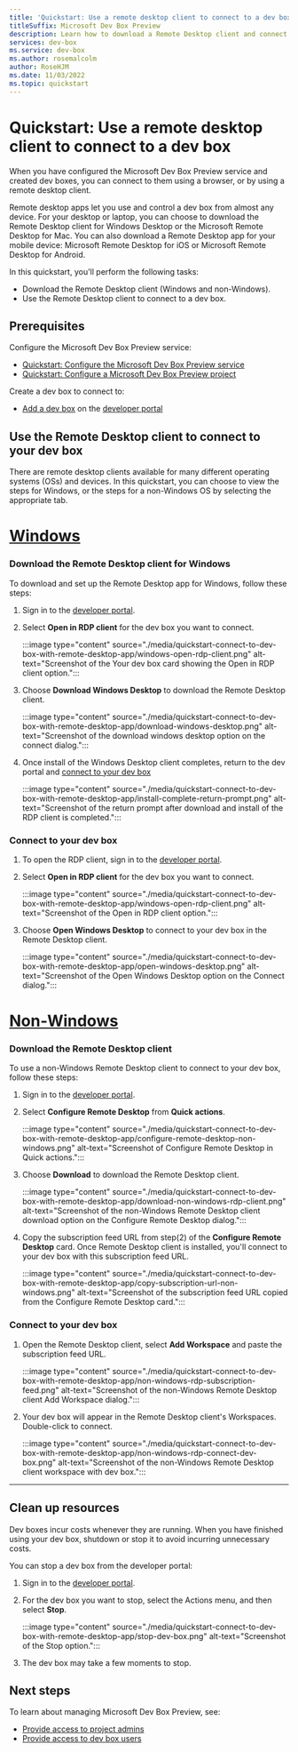 ```yaml
---
title: 'Quickstart: Use a remote desktop client to connect to a dev box'
titleSuffix: Microsoft Dev Box Preview
description: Learn how to download a Remote Desktop client and connect to your dev box. 
services: dev-box
ms.service: dev-box
ms.author: rosemalcolm
author: RoseHJM
ms.date: 11/03/2022
ms.topic: quickstart
---
```


# Quickstart: Use a remote desktop client to connect to a dev box
When you have configured the Microsoft Dev Box Preview service and created dev boxes, you can connect to them using a browser, or by using a remote desktop client.

Remote desktop apps let you use and control a dev box from almost any device. For your desktop or laptop, you can choose to download the Remote Desktop client for Windows Desktop or the Microsoft Remote Desktop for Mac. You can also download a Remote Desktop app for your mobile device: Microsoft Remote Desktop for iOS or Microsoft Remote Desktop for Android.

In this quickstart, you'll perform the following tasks:

* Download the Remote Desktop client (Windows and non-Windows).
* Use the Remote Desktop client to connect to a dev box.

## Prerequisites

Configure the Microsoft Dev Box Preview service: 
- [Quickstart: Configure the Microsoft Dev Box Preview service](./quickstart-configure-dev-box-service.md)
- [Quickstart: Configure a Microsoft Dev Box Preview project](./quickstart-configure-dev-box-project.md)

Create a dev box to connect to:
- [Add a dev box](./quickstart-create-dev-box.md#create-a-dev-box) on the [developer portal](https://aka.ms/devbox-portal) 

## Use the Remote Desktop client to connect to your dev box

There are remote desktop clients available for many different operating systems (OSs) and devices. In this quickstart, you can choose to view the steps for Windows, or the steps for a non-Windows OS by selecting the appropriate tab.
# [Windows](#tab/windows)
### Download the Remote Desktop client for Windows

To download and set up the Remote Desktop app for Windows, follow these steps:

1. Sign in to the [developer portal](https://aka.ms/devbox-portal).

1. Select **Open in RDP client** for the dev box you want to connect.
   
   :::image type="content" source="./media/quickstart-connect-to-dev-box-with-remote-desktop-app/windows-open-rdp-client.png" alt-text="Screenshot of the Your dev box card showing the Open in RDP client option.":::

1. Choose **Download Windows Desktop** to download the Remote Desktop client.
   
   :::image type="content" source="./media/quickstart-connect-to-dev-box-with-remote-desktop-app/download-windows-desktop.png" alt-text="Screenshot of the download windows desktop option on the connect dialog.":::

1. Once install of the Windows Desktop client completes, return to the dev portal and [connect to your dev box](#connect-to-your-dev-box)
   
   :::image type="content" source="./media/quickstart-connect-to-dev-box-with-remote-desktop-app/install-complete-return-prompt.png" alt-text="Screenshot of the return prompt after download and install of the RDP client is completed.":::

### Connect to your dev box

1. To open the RDP client, sign in to the [developer portal](https://aka.ms/devbox-portal).

1. Select **Open in RDP client** for the dev box you want to connect.
   
   :::image type="content" source="./media/quickstart-connect-to-dev-box-with-remote-desktop-app/windows-open-rdp-client.png" alt-text="Screenshot of the Open in RDP client option.":::

1. Choose **Open Windows Desktop** to connect to your dev box in the Remote Desktop client.
   
   :::image type="content" source="./media/quickstart-connect-to-dev-box-with-remote-desktop-app/open-windows-desktop.png" alt-text="Screenshot of the  Open Windows Desktop option on the Connect dialog.":::

# [Non-Windows](#tab/non-Windows)

### Download the Remote Desktop client 

To use a non-Windows Remote Desktop client to connect to your dev box, follow these steps:

1. Sign in to the [developer portal](https://aka.ms/devbox-portal).

1. Select **Configure Remote Desktop** from **Quick actions**.
   
   :::image type="content" source="./media/quickstart-connect-to-dev-box-with-remote-desktop-app/configure-remote-desktop-non-windows.png" alt-text="Screenshot of Configure Remote Desktop in Quick actions.":::

1. Choose **Download** to download the Remote Desktop client.
   
   :::image type="content" source="./media/quickstart-connect-to-dev-box-with-remote-desktop-app/download-non-windows-rdp-client.png" alt-text="Screenshot of the non-Windows Remote Desktop client download option on the Configure Remote Desktop dialog.":::

1. Copy the subscription feed URL from step(2) of the **Configure Remote Desktop** card. Once Remote Desktop client is installed, you'll connect to your dev box with this subscription feed URL.

   :::image type="content" source="./media/quickstart-connect-to-dev-box-with-remote-desktop-app/copy-subscription-url-non-windows.png" alt-text="Screenshot of the subscription feed URL copied from the Configure Remote Desktop card.":::

### Connect to your dev box

1. Open the Remote Desktop client, select **Add Workspace** and paste the subscription feed URL.
   
   :::image type="content" source="./media/quickstart-connect-to-dev-box-with-remote-desktop-app/non-windows-rdp-subscription-feed.png" alt-text="Screenshot of the non-Windows Remote Desktop client Add Workspace dialog.":::
   
1. Your dev box will appear in the Remote Desktop client's Workspaces. Double-click to connect.

   :::image type="content" source="./media/quickstart-connect-to-dev-box-with-remote-desktop-app/non-windows-rdp-connect-dev-box.png" alt-text="Screenshot of the non-Windows Remote Desktop client workspace with dev box.":::

---

## Clean up resources

Dev boxes incur costs whenever they are running. When you have finished using your dev box, shutdown or stop it to avoid incurring unnecessary costs.

You can stop a dev box from the developer portal:

1. Sign in to the [developer portal](https://aka.ms/devbox-portal).

1. For the dev box you want to stop, select the Actions menu, and then select **Stop**.
   
   :::image type="content" source="./media/quickstart-connect-to-dev-box-with-remote-desktop-app/stop-dev-box.png" alt-text="Screenshot of the Stop option.":::

1. The dev box may take a few moments to stop.

## Next steps
To learn about managing Microsoft Dev Box Preview, see:

- [Provide access to project admins](./how-to-project-admin.md)
- [Provide access to dev box users](./how-to-dev-box-user.md)